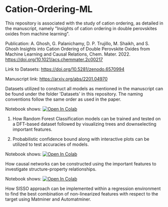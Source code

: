 # Cation-Ordering-ML

This repository is associated with the study of cation ordering, as detailed in the manuscript, 
namely "Insights of cation ordering in double perovskites oxides from machine learning".

Publication:
A. Ghosh, G. Palanichamy, D. P. Trujillo, M. Shaikh, and S. Ghosh
Insights into Cation Ordering of Double Perovskite Oxides from Machine Learning and Causal Relations, Chem. Mater. 2022.
https://doi.org/10.1021/acs.chemmater.2c00217

Link to Datasets: https://doi.org/10.5281/zenodo.6570994

Manuscript link: https://arxiv.org/abs/2201.04970

Datasets utilized to construct all models as mentioned in the manuscript can be found under the folder 'Datasets' in this repository.
The naming conventions follow the same order as used in the paper.

Notebook shows:
[![Open In Colab](https://colab.research.google.com/assets/colab-badge.svg)](https://colab.research.google.com/github/aghosh92/Cation-Ordering-ML/blob/main/RandomForestClassifier.ipynb)

1. How Random Forest Classification models can be trained and tested on a DFT-based dataset followed by visualizing trees 
and downselecting important features.

2. Probabilistic confidence bound along with interactive plots can be utilized to test accuracies of models.

Notebook shows:
[![Open In Colab](https://colab.research.google.com/assets/colab-badge.svg)](https://colab.research.google.com/github/aghosh92/Cation-Ordering-ML/blob/main/CausalModel.ipynb)

How causal networks can be constructed using the important features to investigate structure-property relationships.

Notebook shows:
[![Open In Colab](https://colab.research.google.com/assets/colab-badge.svg)](https://colab.research.google.com/github/aghosh92/Cation-Ordering-ML/blob/main/SissoRegression.ipynb)

How SISSO approach can be implemented within a regression environment to find the best combination of non-linearized 
features with respect to the target using Matminer and Automatminer.
